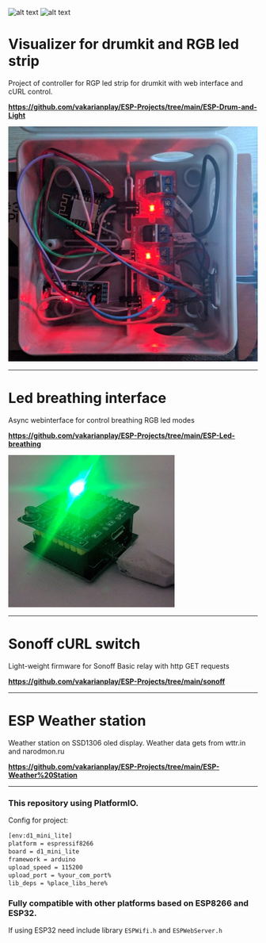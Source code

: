 ![alt text](https://img.shields.io/badge/Chip-ESP8266-blue) ![alt text](https://img.shields.io/badge/Chip-ESP32-blue)


# Visualizer for drumkit and RGB led strip

Project of controller for RGP led strip for drumkit with web interface and cURL control.

**https://github.com/vakarianplay/ESP-Projects/tree/main/ESP-Drum-and-Light**

![alt text](https://github.com/vakarianplay/readmepic/blob/main/drum_light.jpg)

***

# Led breathing interface

Async webinterface for control breathing RGB led modes

**https://github.com/vakarianplay/ESP-Projects/tree/main/ESP-Led-breathing**

![alt text](https://github.com/vakarianplay/readmepic/blob/main/breath.jpg)

***


# Sonoff cURL switch
Light-weight firmware for Sonoff Basic relay with http GET requests

**https://github.com/vakarianplay/ESP-Projects/tree/main/sonoff**

***

# ESP Weather station
Weather station on SSD1306 oled display. Weather data gets from wttr.in and narodmon.ru

**https://github.com/vakarianplay/ESP-Projects/tree/main/ESP-Weather%20Station**

***


### This repository using PlatformIO.

Config for project:
```
[env:d1_mini_lite]
platform = espressif8266
board = d1_mini_lite
framework = arduino
upload_speed = 115200
upload_port = %your_com_port%
lib_deps = %place_libs_here%
```

### Fully compatible with other platforms based on ESP8266 and ESP32.

If using ESP32 need include library `ESPWifi.h` and `ESPWebServer.h`
